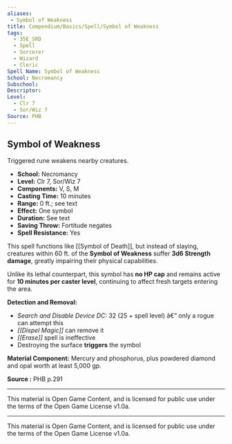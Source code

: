 ```yaml
---
aliases:
 - Symbol of Weakness
title: Compendium/Basics/Spell/Symbol of Weakness
tags:  
  - 35E_SRD  
  - Spell  
  - Sorcerer  
  - Wizard  
  - Cleric  
Spell Name: Symbol of Weakness
School: Necromancy
Subschool: 
Descriptor: 
Level:
  - Clr 7
  - Sor/Wiz 7
Source: PHB
---
```


## Symbol of Weakness

Triggered rune weakens nearby creatures.

- **School:** Necromancy  
- **Level:** Clr 7, Sor/Wiz 7  
- **Components:** V, S, M  
- **Casting Time:** 10 minutes  
- **Range:** 0 ft.; see text  
- **Effect:** One symbol  
- **Duration:** See text  
- **Saving Throw:** Fortitude negates  
- **Spell Resistance:** Yes  

This spell functions like [[Symbol of Death]], but instead of slaying, creatures within 60 ft. of the **Symbol of Weakness** suffer **3d6 Strength damage**, greatly impairing their physical capabilities. 

Unlike its lethal counterpart, this symbol has **no HP cap** and remains active for **10 minutes per caster level**, continuing to affect fresh targets entering the area.

**Detection and Removal:**  
- *Search and Disable Device DC:* 32 (25 + spell level) â€” only a rogue can attempt this  
- *[[Dispel Magic]]* can remove it  
- *[[Erase]]* spell is ineffective  
- Destroying the surface **triggers** the symbol  

**Material Component:** Mercury and phosphorus, plus powdered diamond and opal worth at least 5,000 gp.


**Source :** PHB p.291

---

This material is Open Game Content, and is licensed for public use under  
the terms of the Open Game License v1.0a.

---

This material is Open Game Content, and is licensed for public use under the terms of the Open Game License v1.0a.
